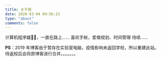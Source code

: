 ```yaml
---
title: 关于我
date: 2020-03-04 09:56:23
type: "about"
comments: false
---
```

计算机程序媛👨‍💻‍，一直在路上......
喜欢手帐，爱做规划、时间管理
待续......

**PS**：2019 年博客由于暂存在实验室电脑，疫情影响未返回学校，所以重建此站。待返校后会将原博客进行合并。。。。。。。